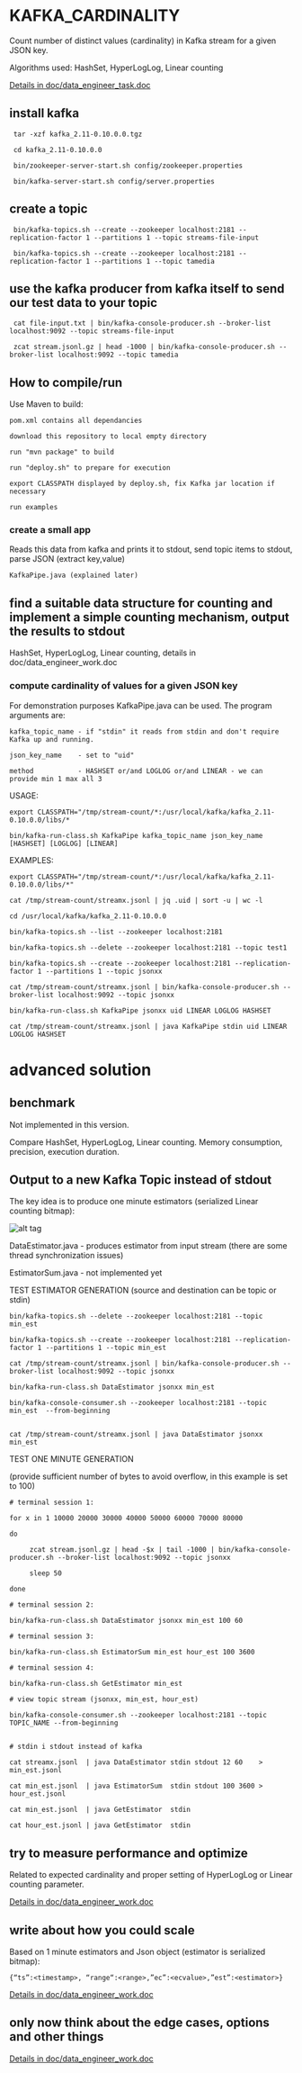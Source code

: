 # KAFKA_CARDINALITY 

Count number of distinct values (cardinality) in Kafka stream for a given JSON key. 

Algorithms used: HashSet, HyperLogLog, Linear counting

[Details in doc/data_engineer_task.doc](https://github.com/svetaj/KAFKA_CHALLENGE/blob/master/doc/data_engineer_task.pdf)

## install kafka 

     tar -xzf kafka_2.11-0.10.0.0.tgz

     cd kafka_2.11-0.10.0.0 

     bin/zookeeper-server-start.sh config/zookeeper.properties

     bin/kafka-server-start.sh config/server.properties

## create a topic

     bin/kafka-topics.sh --create --zookeeper localhost:2181 --replication-factor 1 --partitions 1 --topic streams-file-input

     bin/kafka-topics.sh --create --zookeeper localhost:2181 --replication-factor 1 --partitions 1 --topic tamedia

## use the kafka producer from kafka itself to send our test data to your topic

     cat file-input.txt | bin/kafka-console-producer.sh --broker-list localhost:9092 --topic streams-file-input

     zcat stream.jsonl.gz | head -1000 | bin/kafka-console-producer.sh --broker-list localhost:9092 --topic tamedia

## How to compile/run

Use Maven to build:

    pom.xml contains all dependancies

    download this repository to local empty directory

    run "mvn package" to build

    run "deploy.sh" to prepare for execution

    export CLASSPATH displayed by deploy.sh, fix Kafka jar location if necessary

    run examples 

### create a small app 

Reads this data from kafka and prints it to stdout, send topic items to stdout, parse JSON (extract key,value)

    KafkaPipe.java (explained later)

## find a suitable data structure for counting and implement a simple counting mechanism, output the results to stdout 

HashSet, HyperLogLog, Linear counting, details in doc/data_engineer_work.doc


### compute cardinality of values for a given JSON key

For demonstration purposes KafkaPipe.java can be used. The program arguments are:

    kafka_topic_name - if "stdin" it reads from stdin and don't require Kafka up and running.

    json_key_name    - set to "uid"

    method           - HASHSET or/and LOGLOG or/and LINEAR - we can provide min 1 max all 3 

USAGE:

    export CLASSPATH="/tmp/stream-count/*:/usr/local/kafka/kafka_2.11-0.10.0.0/libs/*

    bin/kafka-run-class.sh KafkaPipe kafka_topic_name json_key_name [HASHSET] [LOGLOG] [LINEAR]

EXAMPLES:

    export CLASSPATH="/tmp/stream-count/*:/usr/local/kafka/kafka_2.11-0.10.0.0/libs/*"
    
    cat /tmp/stream-count/streamx.jsonl | jq .uid | sort -u | wc -l 
    
    cd /usr/local/kafka/kafka_2.11-0.10.0.0
    
    bin/kafka-topics.sh --list --zookeeper localhost:2181
    
    bin/kafka-topics.sh --delete --zookeeper localhost:2181 --topic test1
    
    bin/kafka-topics.sh --create --zookeeper localhost:2181 --replication-factor 1 --partitions 1 --topic jsonxx 
    
    cat /tmp/stream-count/streamx.jsonl | bin/kafka-console-producer.sh --broker-list localhost:9092 --topic jsonxx

    bin/kafka-run-class.sh KafkaPipe jsonxx uid LINEAR LOGLOG HASHSET

    cat /tmp/stream-count/streamx.jsonl | java KafkaPipe stdin uid LINEAR LOGLOG HASHSET

# advanced solution

## benchmark

Not implemented in this version. 

Compare HashSet, HyperLogLog, Linear counting. Memory consumption, precision, execution duration.

## Output to a new Kafka Topic instead of stdout

The key idea is to produce one minute estimators (serialized Linear counting bitmap):

![alt tag](https://github.com/svetaj/KAFKA_CHALLENGE/blob/master/estimator.jpg)

DataEstimator.java - produces estimator from input stream (there are some thread synchronization issues)

EstimatorSum.java - not implemented yet

TEST ESTIMATOR GENERATION (source and destination can be topic or stdin)

    bin/kafka-topics.sh --delete --zookeeper localhost:2181 --topic min_est

    bin/kafka-topics.sh --create --zookeeper localhost:2181 --replication-factor 1 --partitions 1 --topic min_est
    
    cat /tmp/stream-count/streamx.jsonl | bin/kafka-console-producer.sh --broker-list localhost:9092 --topic jsonxx
    
    bin/kafka-run-class.sh DataEstimator jsonxx min_est
    
    bin/kafka-console-consumer.sh --zookeeper localhost:2181 --topic min_est  --from-beginning

    
    cat /tmp/stream-count/streamx.jsonl | java DataEstimator jsonxx min_est

TEST ONE MINUTE GENERATION 

(provide sufficient number of bytes to avoid overflow, in this example is set to 100)

    # terminal session 1:
    
    for x in 1 10000 20000 30000 40000 50000 60000 70000 80000
    
    do
    
         zcat stream.jsonl.gz | head -$x | tail -1000 | bin/kafka-console-producer.sh --broker-list localhost:9092 --topic jsonxx
         
         sleep 50
    
    done
    
    # terminal session 2:
    
    bin/kafka-run-class.sh DataEstimator jsonxx min_est 100 60
    
    # terminal session 3:
    
    bin/kafka-run-class.sh EstimatorSum min_est hour_est 100 3600
    
    # terminal session 4:
    
    bin/kafka-run-class.sh GetEstimator min_est
    
    # view topic stream (jsonxx, min_est, hour_est)
    
    bin/kafka-console-consumer.sh --zookeeper localhost:2181 --topic TOPIC_NAME --from-beginning


    # stdin i stdout instead of kafka
    
    cat streamx.jsonl  | java DataEstimator stdin stdout 12 60    > min_est.jsonl
    
    cat min_est.jsonl  | java EstimatorSum  stdin stdout 100 3600 > hour_est.jsonl
    
    cat min_est.jsonl  | java GetEstimator  stdin
    
    cat hour_est.jsonl | java GetEstimator  stdin


## try to measure performance and optimize

Related to expected cardinality and proper setting of HyperLogLog or Linear counting parameter.

[Details in doc/data_engineer_work.doc](https://github.com/svetaj/KAFKA_CHALLENGE/blob/master/doc/data_engineer_work.pdf)

## write about how you could scale

Based on 1 minute estimators and Json object (estimator is serialized bitmap): 

    {“ts”:<timestamp>, “range“:<range>,”ec”:<ecvalue>,”est”:<estimator>}

[Details in doc/data_engineer_work.doc](https://github.com/svetaj/KAFKA_CHALLENGE/blob/master/doc/data_engineer_work.pdf)

## only now think about the edge cases, options and other things

[Details in doc/data_engineer_work.doc](https://github.com/svetaj/KAFKA_CHALLENGE/blob/master/doc/data_engineer_work.pdf)




